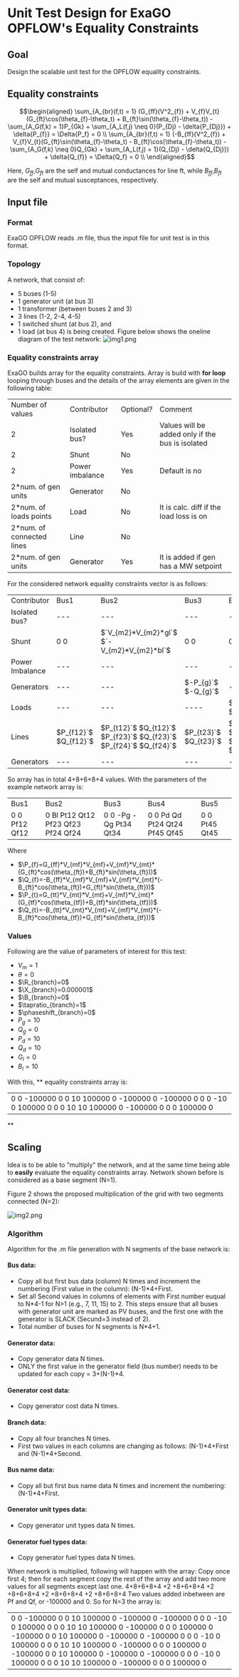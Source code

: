 
# Unit Test Design for ExaGO OPFLOW's  Equality Constraints

## Goal
Design the scalable unit test for the OPFLOW equality constraints.

## Equality constraints

```math
\begin{aligned}
\sum_{A_{br}(f,t) = 1} (G_{ff}(V^2_{f}) + V_{f}V_{t}(G_{ft}\cos(\theta_{f}-\theta_t) + B_{ft}\sin(\theta_{f}-\theta_t))
- \sum_{A_G(f,k) = 1}P_{Gk} + \sum_{A_L(f,j) \neq 0}(P_{Dj} - \delta{P_{Dj}}) + \delta{P_{f}} = \Delta{P_f} = 0 \\
\sum_{A_{br}(f,t) = 1} (-B_{ff}(V^2_{f}) + V_{f}V_{t}(G_{ft}\sin(\theta_{f}-\theta_t) - B_{ft}\cos(\theta_{f}-\theta_t))
    - \sum_{A_G(f,k) \neq 0}Q_{Gk} + \sum_{A_L(f,j) = 1}(Q_{Dj} - \delta{Q_{Dj}}) + \delta{Q_{f}} = \Delta{Q_f} = 0 \\
\end{aligned}
```
Here, $`G_{ff}`$,$`G_{ft}`$ are the self and mutual conductances for line ft, while $`B_{ff}`$,$`B_{ft}`$ are the
self and mutual susceptances, respectively.

## Input file
### Format
ExaGO OPFLOW reads .m file, thus the input file for unit test is in this format.
### Topology
A network, that consist of:
- 5 buses (1-5)
- 1 generator unit (at bus 3)
- 1 transformer (between buses 2 and 3)
- 3 lines (1-2, 2-4, 4-5)
- 1 switched shunt (at bus 2), and 
- 1 load (at bus 4) is being created.
Figure below shows the oneline diagram of the test network:
![img1.png](one_oneline.jpg)


### Equality constraints array
ExaGO builds array for the equality constraints. Array is build with **for loop** looping through buses and the details of the array elements are given in the following table:
<table>
<tr>
<td>Number of values</td> <td>Contributor</td> <td>Optional?</td> <td>Comment</td>
</tr>
<tr>
<td>2</td> <td>Isolated bus?</td> <td>Yes</td> <td>Values will be added only if the bus is isolated</td>
</tr>
<tr>
<td>2</td> <td>Shunt</td> <td>No</td> <td></td>
</tr>
<tr>
<td>2</td> <td>Power imbalance</td> <td>Yes</td> <td>Default is no</td>
</tr>
<tr>
<td>2*num. of gen units</td> <td>Generator</td> <td>No</td> <td></td>
</tr>
<tr>
<td>2*num. of loads points</td> <td>Load</td> <td>No</td> <td>It is calc. diff if the load loss is on</td>
</tr>
<tr>
<td>2*num. of connected lines</td> <td>Line</td> <td>No</td> <td></td>
</tr>
<tr>
<td>2*num. of gen units</td> <td>Generator</td> <td>Yes</td> <td>It is added if gen has a MW setpoint</td>
</tr>
</table>


For the considered network equality constraints vector is as follows:
<table>
<tr>
<td>Contributor</td> <td>Bus1</td> <td>Bus2</td> <td>Bus3</td> <td>Bus4</td> <td>Bus5</td>
</tr>
<tr>
<td>Isolated bus?</td><td>---</td> <td>---</td> <td>---</td> <td>---</td> <td>---</td>
</tr>
<tr>
<td>Shunt</td> <td>0 0</td> <td>$`V_{m2}*V_{m2}*gl`$ $`-V_{m2}*V_{m2}*bl`$</td> <td>0 0</td> <td>0 0</td> <td>0 0</td>
</tr>
<tr>
<td>Power Imbalance</td> <td>---</td> <td>---</td> <td>---</td> <td>---</td> <td>---</td>
</tr>
<tr>
<td>Generators</td> <td>---</td> <td>---</td> <td>$-P_{g}`$ $-Q_{g}`$</td> <td>---</td> <td>---</td>
</tr>
<tr>
<td>Loads</td> <td>---</td> <td>---</td> <td>----</td> <td>$P_{d}`$ $Q_{d}</td> <td>---</td>
</tr>
<tr>
<td>Lines</td> <td>$P_{f12}`$ $Q_{f12}`$</td> <td>$P_{t12}`$ $Q_{t12}`$ $P_{f23}`$ $Q_{f23}`$ $P_{f24}`$ $Q_{f24}`$</td> <td>$P_{t23}`$ $Q_{t23}`$</td> <td>$P_{t24}`$ $Q_{t24}`$ $P_{f45}`$ $Q_{f45}`$</td> <td>$P_{t45}`$ $Q_{t45}`$</td>
</tr>
<tr>
<td>Generators</td> <td>---</td> <td>---</td> <td>---</td> <td>---</td> <td>---</td>
</tr>
</table>



So array has in total 4+8+6+8+4 values.
With the parameters of the example network array is:
<table>
<tr>
<td>Bus1</td> <td>Bus2</td> <td>Bus3</td> <td>Bus4</td> <td>Bus5</td>
</tr>
<tr>
<td>0 0 Pf12 Qf12</td> <td>0 Bl Pt12 Qt12 Pf23 Qf23 Pf24 Qf24</td> <td>0 0 -Pg -Qg Pt34 Qt34</td> <td>0 0 Pd Qd Pt24 Qt24 Pf45 Qf45</td> <td>0 0 Pt45 Qt45 </td>
</tr>
</table>

Where
- $`\P_{f}=G_{ff}*V_{mf}*V_{mf}+V_{mf}*V_{mt}*(G_{ft}*cos(\theta_{ft})+B_{ft}*sin(\theta_{ft}))`$
- $`\Q_{f}=-B_{ff}*V_{mf}*V_{mf}+V_{mf}*V_{mt}*(-B_{ft}*cos(\theta_{ft})+G_{ft}*sin(\theta_{ft}))`$
- $`\P_{t}=G_{tt}*V_{mt}*V_{mt}+V_{mf}*V_{mt}*(G_{tf}*cos(\theta_{tf})+B_{tf}*sin(\theta_{tf}))`$
- $`\Q_{t}=-B_{tt}*V_{mt}*V_{mt}+V_{mf}*V_{mt}*(-B_{ft}*cos(\theta_{tf})+G_{tf}*sin(\theta_{tf}))`$

### Values
Following are the value of parameters of interest for this test:

- $`V_{m}=1`$
- $`\theta=0`$
- $`\R_{branch}=0`$
- $`\X_{branch}=0.000001`$
- $`\B_{branch}=0`$
- $`\tapratio_{branch}=1`$
- $`\phaseshift_{branch}=0`$
- $`P_{g}=10`$
- $`Q_{g}=0`$
- $`P_{d}=10`$
- $`Q_{d}=10`$
- $`G_{l}=0`$
- $`B_{l}=10`$

With this, ** equality constraints array is: 
<table>
<tr>
<td>0 0 -100000 0 0 10 100000 0 -100000 0 -100000 0 0 0 -10 0 100000 0 0 0 10 10 100000 0 -100000 0 0 0 100000 0 </td>
</tr>
</table> **

## Scaling
Idea is to be able to "multiply" the network, and at the same time being able to **easily** evaluate the equality constraints array. Network shown before is considered as a base segment (N=1).

Figure 2 shows the proposed multiplication of the grid with two segments connected (N=2):

![img2.png](two_oneline.jpg)
### Algorithm
Algorithm for the .m file generation with N segments of the base network is:
#### Bus data:
- Copy all but first bus data (column) N times and increment the numbering (First value in the column): (N-1)*4+First.
- Set all Second values in columns of elements with First number euqual to N*4-1 for N>1 (e.g., 7, 11, 15) to 2. This steps ensure that all buses with generator unit are marked as PV buses, and the first one with the generator is SLACK (Secund=3 instead of 2).
- Total number of buses for N segments is N*4+1.
#### Generator data:
- Copy generator data N times.
- ONLY the first value in the generator field (bus number) needs to be updated for each copy = 3+(N-1)*4.
#### Generator cost data:
- Copy generator cost data N times.
#### Branch data:
- Copy all four branches N times.
- First two values in each columns are changing as follows: (N-1)*4+First and (N-1)*4+Second.
#### Bus name data:
- Copy all but first bus name data N times and increment the numbering: (N-1)*4+First. 
#### Generator unit types data:
- Copy generator unit types data N times.
#### Generator fuel types data:
- Copy generator fuel types data N times.

When network is multiplied, following will happen with the array:
Copy once first 4; then for each segment copy the rest of the array and add two more values for all segments except last one.
4+8+6+8+4 +2   +8+6+8+4 +2   +8+6+8+4 +2   +8+6+8+4 +2 +8+6+8+4
Two values added inbetween are Pf and Qf, or -100000 and 0.
So for N=3 the array is:
<table>
<tr>
<td>0 0 -100000 0 0 10 100000 0 -100000 0 -100000 0 0 0 -10 0 100000 0 0 0 10 10 100000 0 -100000 0 0 0 100000 0     -100000 0     0 10 100000 0 -100000 0 -100000 0 0 0 -10 0 100000 0 0 0 10 10 100000 0 -100000 0 0 0 100000 0     -100000 0     0 10 100000 0 -100000 0 -100000 0 0 0 -10 0 100000 0 0 0 10 10 100000 0 -100000 0 0 0 100000 0</td>
</tr>
</table> 